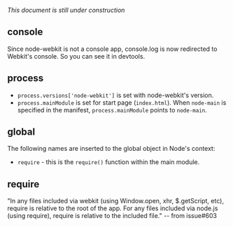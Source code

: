 _This document is still under construction_

## console
Since node-webkit is not a console app, console.log is now redirected to Webkit's console. So you can see it in devtools.

## process
* `process.versions['node-webkit']` is set with node-webkit's version.
* `process.mainModule` is set for start page (`index.html`). When `node-main` is specified in the manifest, `process.mainModule` points to `node-main`.

## global
The following names are inserted to the global object in Node's context:
* `require` - this is the `require()` function within the main module.

## require
"In any files included via webkit (using Window.open, xhr, $.getScript, etc), require is relative to the root of the app. For any files included via node.js (using require), require is relative to the included file." -- from issue#603